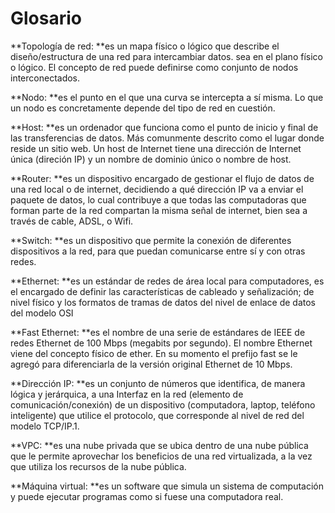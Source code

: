 # Glosario
**Topología de red: **es un mapa físico o lógico que describe el diseño/estructura de una red para intercambiar datos. sea en el plano físico o lógico. El concepto de red puede definirse como conjunto de nodos interconectados. 

**Nodo: **es el punto en el que una curva se intercepta a sí misma. Lo que un nodo es concretamente depende del tipo de red en cuestión.

**Host: **es un ordenador que funciona como el punto de inicio y final de las transferencias de datos. Más comunmente descrito como el lugar donde reside un sitio web. Un host de Internet tiene una dirección de Internet única (direción IP) y un nombre de dominio único o nombre de host.

**Router: **es un dispositivo encargado de gestionar el flujo de datos de una red local o de internet, decidiendo a qué dirección IP va a enviar el paquete de datos, lo cual contribuye a que todas las computadoras que forman parte de la red compartan la misma señal de internet, bien sea a través de cable, ADSL, o Wifi.

**Switch: **es un dispositivo que permite la conexión de diferentes dispositivos a la red, para que puedan comunicarse entre sí y con otras redes.

**Ethernet: **es un estándar de redes de área local para computadores, es el encargado de definir las características de cableado y señalización; de nivel físico y los formatos de tramas de datos del nivel de enlace de datos del modelo OSI

**Fast Ethernet: **es el nombre de una serie de estándares de IEEE de redes Ethernet de 100 Mbps (megabits por segundo). El nombre Ethernet viene del concepto físico de ether. En su momento el prefijo fast se le agregó para diferenciarla de la versión original Ethernet de 10 Mbps.

**Dirección IP: **es un conjunto de números que identifica, de manera lógica y jerárquica, a una Interfaz en la red (elemento de comunicación/conexión) de un dispositivo (computadora, laptop, teléfono inteligente) que utilice el protocolo, que corresponde al nivel de red del modelo TCP/IP.1.

**VPC: **es una nube privada que se ubica dentro de una nube pública que le permite aprovechar los beneficios de una red virtualizada, a la vez que utiliza los recursos de la nube pública.

**Máquina virtual: **es un software que simula un sistema de computación y puede ejecutar programas como si fuese una computadora real.
